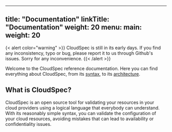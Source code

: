 
---
title: "Documentation"
linkTitle: "Documentation"
weight: 20
menu:
  main:
    weight: 20
---

{< alert color="warning" >}}
CloudSpec is still in its early days. If you find any inconsistency, typo or bug, please report it to us through Github's issues. Sorry for any inconvenience.
{{< /alert >}} 

Welcome to the CloudSpec reference documentation. Here you can find everything about CloudSpec, from its [syntax](Syntax), to its [architecture](Architecture).

## What is CloudSpec?

CloudSpec is an open source tool for validating your resources in your cloud providers using a logical language that everybody can understand. With its reasonably simple syntax, you can validate the configuration of your cloud resources, avoiding mistakes that can lead to availability or confidentiality issues.

